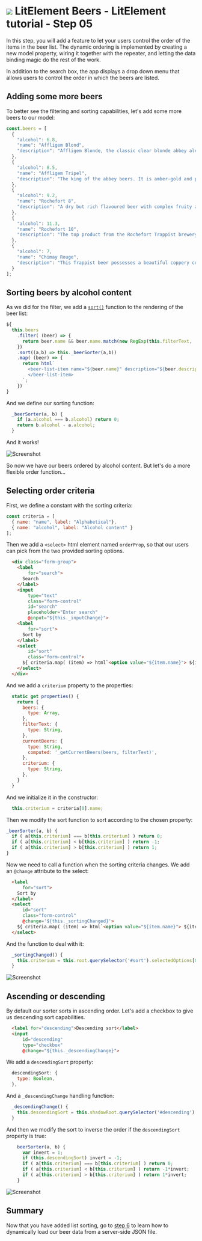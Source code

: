 # ![](/img/logo-25px.png) LitElement Beers - LitElement tutorial - Step 05

In this step, you will add a feature to let your users control the order of the items in the beer list. The dynamic ordering is implemented by creating a new model property, wiring it together with the repeater, and letting the data binding magic do the rest of the work.

In addition to the search box, the app displays a drop down menu that allows users to control the order in which the beers are listed.

## Adding some more beers

To better see the filtering and sorting capabilities, let's add some more beers to our model:

```javascript
const.beers = [
  {
    "alcohol": 6.8,
    "name": "Affligem Blond",
    "description": "Affligem Blonde, the classic clear blonde abbey ale, with a gentle roundness and 6.8% alcohol. Low on bitterness, it is eminently drinkable."
  },
  {
    "alcohol": 8.5,
    "name": "Affligem Tripel",
    "description": "The king of the abbey beers. It is amber-gold and pours with a deep head and original aroma, delivering a complex, full bodied flavour. Pure enjoyment! Secondary fermentation in the bottle."
  },
  {
    "alcohol": 9.2,
    "name": "Rochefort 8",
    "description": "A dry but rich flavoured beer with complex fruity and spicy flavours."
  },
  {
    "alcohol": 11.3,
    "name": "Rochefort 10",
    "description": "The top product from the Rochefort Trappist brewery. Dark colour, full and very impressive taste. Strong plum, raisin, and black currant palate, with ascending notes of vinousness and other complexities."
  },
  {
    "alcohol": 7,
    "name": "Chimay Rouge",
    "description": "This Trappist beer possesses a beautiful coppery colour that makes it particularly attractive. Topped with a creamy head, it gives off a slight fruity apricot smell from the fermentation. The aroma felt in the mouth is a balance confirming the fruit nuances revealed to the sense of smell. This traditional Belgian beer is best savoured at cellar temperature "
  }
];
```  


## Sorting beers by alcohol content


As we did for the filter, we add a [`sort()`](https://developer.mozilla.org/en-US/docs/Web/JavaScript/Reference/Global_Objects/Array/sort) function to the rendering of the beer list:


```js
${
  this.beers
    .filter( (beer) => {
      return beer.name && beer.name.match(new RegExp(this.filterText, 'i'));
    })
    .sort((a,b) => this._beerSorter(a,b))
    .map( (beer) => {
      return html`
        <beer-list-item name="${beer.name}" description="${beer.description}">
        </beer-list-item>
      `;
    })
}
```

And we define our sorting function:

```javascript
  _beerSorter(a, b) {
    if (a.alcohol === b.alcohol) return 0;
    return b.alcohol - a.alcohol;
  }
```

And it works!

![Screenshot](../img/step-05-01.jpg)

So now we have our beers ordered by alcohol content. But let's do a more flexible order function...



## Selecting order criteria


First, we define a constant with the sorting criteria:

```js
const criteria = [
  { name: "name", label: "Alphabetical"},
  { name: "alcohol", label: "Alcohol content" }
];
```


Then we add a `<select>` html element named `orderProp`, so that our users can pick from the two provided sorting options.

```html
  <div class="form-group">
    <label 
        for="search">
      Search
    </label>
    <input 
        type="text" 
        class="form-control" 
        id="search"  
        placeholder="Enter search"
        @input="${this._inputChange}">
    <label 
        for="sort">
      Sort by
    </label>
    <select 
        id="sort" 
        class="form-control">
      ${ criteria.map( (item) => html`<option value="${item.name}"> ${item.label}</option>`) }
    </select>
  </div>
```

And we add a `criterium` property to the properties:

```javascript
  static get properties() {
    return {
      beers: {
        type: Array,
      },
      filterText: {
        type: String,
      },
      currentBeers: {
        type: String,
        computed: '_getCurrentBeers(beers, filterText)',
      },
      criterium: {
        type: String,
      },
    }
  }
```

And we initialize it in the constructor:

```javascript
  this.criterium = criteria[0].name;
```

Then we modify the sort function to sort according to the chosen property:

```javascript
_beerSorter(a, b) {  
  if ( a[this.criterium] === b[this.criterium] ) return 0;
  if ( a[this.criterium] < b[this.criterium] ) return -1;
  if ( a[this.criterium] > b[this.criterium] ) return 1;      
}
```


Now we need to call a function when the sorting criteria changes. We add an `@change` attribute
to the select:

```html
  <label 
      for="sort">
    Sort by
  </label>
  <select 
      id="sort" 
      class="form-control"
      @change='${this._sortingChanged}'>
    ${ criteria.map( (item) => html`<option value="${item.name}"> ${item.label}</option>`) }
  </select>
```

And the function to deal with it:

```js
  _sortingChanged() {
    this.criterium = this.root.querySelector('#sort').selectedOptions[0].value;
  }
```

![Screenshot](../img/step-05-02.jpg)


## Ascending or descending

By default our sorter sorts in ascending order. Let's add a checkbox to give us descending sort capabilities.

```html
  <label for="descending">Descending sort</label>
  <input 
      id="descending" 
      type="checkbox" 
      @change="${this._descendingChange}">
```

We add a `descendingSort` property:

```javascript
  descendingSort: {
    type: Boolean,
  },
```

And a `_descendingChange` handling function:

```js
  _descendingChange() {
    this.descendingSort = this.shadowRoot.querySelector('#descending').checked;
  }
```

And then we modify the sort to inverse the order if the `descendingSort` property is true:

```javascript
    beerSorter(a, b) {
      var invert = 1;
      if (this.descendingSort) invert = -1;
      if ( a[this.criterium] === b[this.criterium] ) return 0;
      if ( a[this.criterium] < b[this.criterium] ) return -1*invert;
      if ( a[this.criterium] > b[this.criterium] ) return 1*invert;      
    }
```

![Screenshot](../img/step-05-03.jpg)

## Summary ##

Now that you have added list sorting, go to [step 6](../step-06) to learn how to dynamically load our beer data from a server-side JSON file.
